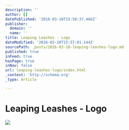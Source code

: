 ```yaml
---
description: ''
author: []
datePublished: '2016-03-18T15:58:37.466Z'
publisher:
  domain: ''
  name: ''
title: Leaping Leashes - Logo
dateModified: '2016-03-18T15:57:01.144Z'
sourcePath: _posts/2016-03-18-leaping-leashes-logo.md
published: true
inFeed: true
hasPage: true
inNav: false
url: leaping-leashes-logo/index.html
_context: 'http://schema.org'
_type: Article

---
```

# Leaping Leashes - Logo
![](https://the-grid-user-content.s3-us-west-2.amazonaws.com/42ea5e7a-5812-41e9-9ccc-1b5eaf9d6693.png)